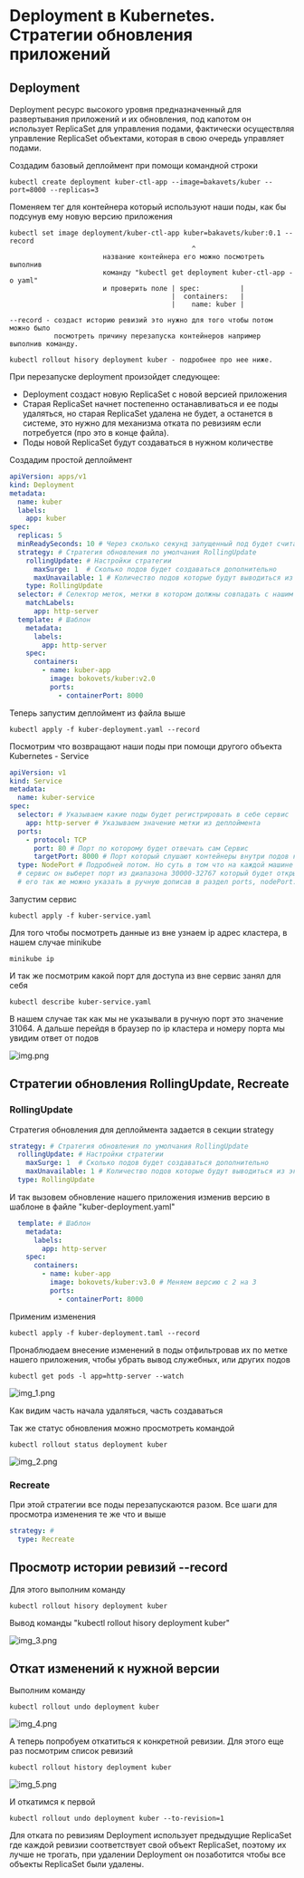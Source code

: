 # Deployment в Kubernetes. Стратегии обновления приложений

## Deployment

Deployment ресурс высокого уровня предназначенный для развертывания приложений и их обновления, под капотом он
использует ReplicaSet для управления подами, фактически осуществляя управление ReplicaSet объектами, которая в свою
очередь управляет подами.

Создадим базовый деплоймент при помощи командной строки

    kubectl create deployment kuber-ctl-app --image=bakavets/kuber --port=8000 --replicas=3

Поменяем тег для контейнера который используют наши поды, как бы подсунув ему новую версию приложения

    kubectl set image deployment/kuber-ctl-app kuber=bakavets/kuber:0.1 --record
                                                 ^
                           название контейнера его можно посмотреть выполнив 
                           команду "kubectl get deployment kuber-ctl-app -o yaml"           
                           и проверить поле | spec:          |  
                                            |  containers:   |
                                            |    name: kuber |

    --record - создаст историю ревизий это нужно для того чтобы потом можно было 
               посмотреть причину перезапуска контейнеров например выполнив команду.
               
    kubectl rollout hisory deployment kuber - подробнее про нее ниже.

При перезапуске deployment произойдет следующее:

- Deployment создаст новую ReplicaSet с новой версией приложения
- Старая ReplicaSet начнет постепенно останавливаться и ее поды удаляться, но старая ReplicaSet удалена не будет, а
  останется в системе, это нужно для механизма отката по ревизиям если потребуется (про это в конце файла).
- Поды новой ReplicaSet будут создаваться в нужном количестве

Создадим простой деплоймент

```yaml
apiVersion: apps/v1
kind: Deployment
metadata:
  name: kuber
  labels:
    app: kuber
spec:
  replicas: 5
  minReadySeconds: 10 # Через сколько секунд запущенный под будет считаться доступным
  strategy: # Стратегия обновления по умолчания RollingUpdate 
    rollingUpdate: # Настройки стратегии 
      maxSurge: 1  # Сколько подов будет создаваться дополнительно 
      maxUnavailable: 1 # Количество подов которые будут выводиться из эксплуатации
    type: RollingUpdate
  selector: # Селектор меток, метки в котором должны совпадать с нашим шаблоном ниже
    matchLabels:
      app: http-server
  template: # Шаблон 
    metadata:
      labels:
        app: http-server
    spec:
      containers:
        - name: kuber-app
          image: bokovets/kuber:v2.0
          ports:
            - containerPort: 8000

```

Теперь запустим деплоймент из файла выше

    kubectl apply -f kuber-deployment.yaml --record

Посмотрим что возвращают наши поды при помощи другого объекта Kubernetes - Service

```yaml
apiVersion: v1
kind: Service
metadata:
  name: kuber-service
spec:
  selector: # Указываем какие поды будет регистрировать в себе сервис
    app: http-server # Указываем значение метки из деплоймента
  ports:
    - protocol: TCP
      port: 80 # Порт по которому будет отвечать сам Сервис
      targetPort: 8000 # Порт который слушают контейнеры внутри подов которые сервис регистрирует 
  type: NodePort # Подробней потом. Но суть в том что на каждой машине где будет запущен 
  # сервис он выберет порт из диапазона 30000-32767 который будет открыт для доступа из вне,
  # его так же можно указать в ручную дописав в раздел ports, nodePort: 30313.
```

Запустим сервис

    kubectl apply -f kuber-service.yaml 

Для того чтобы посмотреть данные из вне узнаем ip адрес кластера, в нашем случае minikube

    minikube ip

И так же посмотрим какой порт для доступа из вне сервис занял для себя

    kubectl describe kuber-service.yaml 

В нашем случае так как мы не указывали в ручную порт это значение 31064. А дальше перейдя в браузер по ip кластера и
номеру порта мы увидим ответ от подов

![img.png](images/img.png)

## Стратегии обновления RollingUpdate, Recreate

### RollingUpdate

Стратегия обновления для деплоймента задается в секции strategy

```yaml
strategy: # Стратегия обновления по умолчания RollingUpdate 
  rollingUpdate: # Настройки стратегии 
    maxSurge: 1  # Сколько подов будет создаваться дополнительно 
    maxUnavailable: 1 # Количество подов которые будут выводиться из эксплуатации
  type: RollingUpdate
```

И так вызовем обновление нашего приложения изменив версию в шаблоне в файле "kuber-deployment.yaml"

```yaml
  template: # Шаблон 
    metadata:
      labels:
        app: http-server
    spec:
      containers:
        - name: kuber-app
          image: bokovets/kuber:v3.0 # Меняем версию с 2 на 3
          ports:
            - containerPort: 8000
```

Применим изменения

    kubectl apply -f kuber-deployment.taml --record

Пронаблюдаем внесение изменений в поды отфильтровав их по метке нашего приложения, чтобы убрать вывод служебных, или
других подов

    kubectl get pods -l app=http-server --watch

![img_1.png](images/img_1.png)

Как видим часть начала удаляться, часть создаваться

Так же статус обновления можно просмотреть командой

    kubectl rollout status deployment kuber

![img_2.png](images/img_2.png)

### Recreate

При этой стратегии все поды перезапускаются разом. Все шаги для просмотра изменения те же что и выше

```yaml
strategy: # 
  type: Recreate 
```

## Просмотр истории ревизий --record

Для этого выполним команду

    kubectl rollout hisory deployment kuber

Вывод команды "kubectl rollout hisory deployment kuber"

![img_3.png](images/img_3.png)

## Откат изменений к нужной версии

Выполним команду

    kubectl rollout undo deployment kuber

![img_4.png](images/img_4.png)

А теперь попробуем откатиться к конкретной ревизии. Для этого еще раз посмотрим список ревизий

    kubectl rollout history deployment kuber

![img_5.png](images/img_5.png)

И откатимся к первой

    kubectl rollout undo deployment kuber --to-revision=1

Для отката по ревизиям Deployment использует предыдущие ReplicaSet где каждой ревизии соответствует свой объект
ReplicaSet, поэтому их лучше не трогать, при удалении Deployment он позаботится чтобы все объекты ReplicaSet были
удалены.


